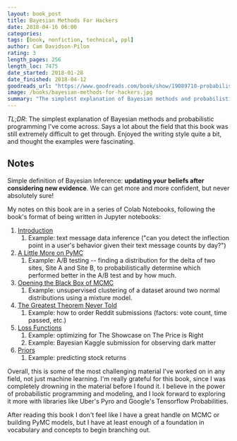 ```yaml
---
layout: book_post
title: Bayesian Methods For Hackers
date: 2018-04-16 06:00
categories:
tags: [book, nonfiction, technical, ppl]
author: Cam Davidson-Pilon
rating: 3
length_pages: 256
length_loc: 7475
date_started: 2018-01-28
date_finished: 2018-04-12
goodreads_url: "https://www.goodreads.com/book/show/19089710-probabilistic-programming-bayesian-methods-for-hackers"
image: /books/bayesian-methods-for-hackers.jpg
summary: "The simplest explanation of Bayesian methods and probabilistic programming I've come across. Says a lot about the field that this book was still extremely difficult to get through."
---
```


*TL;DR*: The simplest explanation of Bayesian methods and probabilistic
programming I've come across. Says a lot about the field that this book
was still extremely difficult to get through. Enjoyed the writing style
quite a bit, and thought the examples were fascinating.

## Notes

Simple definition of Bayesian Inference: **updating your beliefs after
considering new evidence**. We can get more and more confident, but never
absolutely sure!

My notes on this book are in a series of Colab Notebooks, following the
book's format of being written in Jupyter notebooks:

1. [Introduction](https://drive.google.com/file/d/1whF74HRgB_YuWD_pUYNjJsXBwVqGaoHx/view?usp=sharing)
    1. Example: text message data inference ("can you detect the
       inflection point in a user's behavior given their text message counts
       by day?")
1. [A Little More on PyMC](https://drive.google.com/file/d/1x7OSIsGdqAIOimNbx-PuGYrZ4yqA15Ut/view?usp=sharing)
    1. Example: A/B testing -- finding a distribution for the delta of two
       sites, Site A and Site B, to probabilistically determine which
       performed better in the A/B test and by how much.
1. [Opening the Black Box of MCMC](https://drive.google.com/file/d/1qKEgcw2dbQIPjsHp_0cWMTdvBkrDs6Qk/view?usp=sharing)
    1. Example: unsupervised clustering of a dataset around two normal
       distributions using a mixture model.
1. [The Greatest Theorem Never Told](https://drive.google.com/file/d/1Po1KaT28qDY7s_6H0heGp3yppctVwlmN/view?usp=sharing)
    1. Example: how to order Reddit submissions (factors: vote count, time
       passed, etc.)
1. [Loss Functions](https://drive.google.com/file/d/16AwVu84R1eEmgYpNcjQESCSIuOxg5UoS/view?usp=sharing)
    1. Example: optimizing for The Showcase on The Price is Right
    1. Example: Bayesian Kaggle submission for observing dark matter
1. [Priors](https://drive.google.com/open?id=14ajIQOoI7z9icpzCxRJ--bZthNTeby1i)
    1. Example: predicting stock returns

Overall, this is some of the most challenging material I've worked on in
any field, not just machine learning. I'm really grateful for this book,
since I was completely drowning in the material before I found it. I
believe in the power of probabilistic programming and modeling, and I
look forward to exploring it more with libraries like Uber's Pyro and
Google's Tensorflow Probabilities.

After reading this book I don't feel like I have a great handle on MCMC
or building PyMC models, but I have at least enough of a foundation in
vocabulary and concepts to begin branching out.
